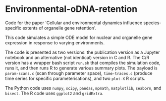 # Environmental-oDNA-retention
Code for the paper 'Cellular and environmental dynamics influence species-specific extents of organelle gene retention'.

This code simulates a simple ODE model for nuclear and organelle gene expression in response to varying environments.

The code is presented as two versions: the publication version as a Jupyter notebook and an alternative (not identical) version in C and R. The C/R version has a wrapper bash script `run.sh` that compiles the simulation code, runs it, and then runs R to generate various summary plots. The payload is `param-scans.c` (scan through parameter space), `time-traces.c` (produce time series for specific parameterisations), and two `plot-X` R scripts.

The Python code uses `numpy`, `scipy`, `pandas`, `mpmath`, `matplotlib`, `seaborn`, and `bisect`. The R code uses `ggplot2` and `gridExtra`.
